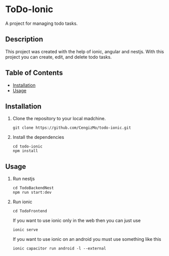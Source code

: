 # ToDo-Ionic
A project for managing todo tasks.
## Description
This project was created with the help of ionic, angular and nestjs. With this project you can create, edit, and delete todo tasks.
## Table of Contents
- [Installation](#installation)
- [Usage](#usage)
## Installation
1. Clone the repository to your local madchine.
   ```shell
   git clone https://github.com/CengizMo/todo-ionic.git
   ```
2. Install the dependencies
   ```shell
   cd todo-ionic
   npm install
    ```
## Usage
1. Run nestjs
   ```shell
   cd TodoBackendNest
   npm run start:dev
   ```
2. Run ionic
   ```shell
   cd TodoFrontend
   ```
   If you want to use ionic only in the web then you can just use
   ```shell
   ionic serve 
   ```
   If you want to use ionic on an android you must use something like this
   ```shell
   ionic capacitor run android -l --external
   ```
